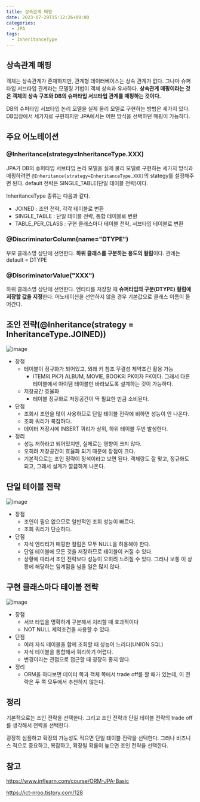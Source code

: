 ```yaml
---
title: 상속관계 매핑
date: 2023-07-29T15:12:26+09:00
categories:
  - JPA
tags: 
  - InheritanceType
---
```


## 상속관계 매핑

객체는 상속관계가 존재하지만, 관계형 데이터베이스는 상속 관계가 없다. 그나마 슈퍼타입 서브타입 관계라는 모델링 기법이 객체 상속과 유사하다. **상속관계 매핑이라는 것은 객체의 상속 구조와 DB의 슈퍼타입 서브타입 관계를 매핑하는 것이다.**

DB의 슈퍼타입 서브타입 논리 모델을 실제 물리 모델로 구현하는 방법은 세가지 있다. DB입장에서 세가지로 구현하지만 JPA에서는 어떤 방식을 선택하던 매핑이 가능하다.

## 주요 어노테이션
### @Inheritance(strategy=InheritanceType.XXX)
JPA가 DB의 슈퍼타입 서브타입 논리 모델을 실제 물리 모델로 구현하는 세가지 방식과 매핑하려면 `@Inheritance(strategy=InheritanceType.XXX)`의 stategy를 설정해주면 된다. default 전략은 SINGLE_TABLE(단일 테이블 전략)이다.

InheritanceType 종류는 다음과 같다.
- JOINED : 조인 전략, 각각 테이블로 변환
- SINGLE_TABLE : 단일 테이블 전략, 통합 테이블로 변환
- TABLE_PER_CLASS : 구현 클래스마다 테이블 전략, 서브타입 테이블로 변환

### @DiscriminatorColumn(name="DTYPE")

부모 클래스명 상단에 선언한다. **하위 클래스를 구분하는 용도의 컬럼**이다. 관례는 default = DTYPE

### @DiscriminatorValue("XXX")

하위 클래스명 상단에 선언한다. 엔티티를 저장할 때 **슈퍼타입의 구분(DTYPE) 컬럼에 저장할 값을 지정**한다. 어노테이션을 선언하지 않을 경우 기본값으로 클래스 이름이 들어간다.

## 조인 전략(@Inheritance(strategy = InheritanceType.JOINED))

![image](https://github.com/YoungEun-IN/youngeun-in.github.io/assets/46465928/427a1b0f-5a4a-4b2a-8c10-274733cec297)

- 장점
  - 테이블이 정규화가 되어있고, 외래 키 참조 무결성 제약조건 활용 가능
    - ITEM의 PK가 ALBUM, MOVIE, BOOK의 PK이자 FK이다. 그래서 다른 테이블에서 아이템 테이블만 바라보도록 설계하는 것이 가능하다.
  - 저장공간 효율화
    - 테이블 정규화로 저장공간이 딱 필요한 만큼 소비된다.
- 단점
  - 조회시 조인을 많이 사용하므로 단일 테이블 전략에 비하면 성능이 안 나온다.
  - 조회 쿼리가 복잡하다.
  - 데이터 저장시에 INSERT 쿼리가 상위, 하위 테이블 두번 발생한다.
- 정리
  - 성능 저하라고 되어있지만, 실제로는 영향이 크지 않다.
  - 오히려 저장공간이 효율화 되기 때문에 장점이 크다.
  - 기본적으로는 조인 정략이 정석이라고 보면 된다. 객체랑도 잘 맞고, 정규화도 되고, 그래서 설계가 깔끔하게 나온다.

## 단일 테이블 전략

![image](https://github.com/YoungEun-IN/youngeun-in.github.io/assets/46465928/44c2abb8-5886-4fea-9176-6197ca1da66e)

- 장점
  - 조인이 필요 없으므로 일반적인 조회 성능이 빠르다.
  - 조회 쿼리가 단순하다.
- 단점
  - 자식 엔티티가 매핑한 컬럼은 모두 NULL을 허용해야 한다.
  - 단일 테이블에 모든 것을 저장하므로 테이블이 커질 수 있다.
  - 상황에 따라서 조인 전략보다 성능이 오히려 느려질 수 있다. 그러나 보통 이 상황에 해당하는 임계점을 넘을 일은 많지 않다.

## 구현 클래스마다 테이블 전략

![image](https://github.com/YoungEun-IN/youngeun-in.github.io/assets/46465928/f99b6192-a588-4308-94b4-cc23fb445567)

- 장점
  - 서브 타입을 명확하게 구분해서 처리할 때 효과적이다
  - NOT NULL 제약조건을 사용할 수 있다.
- 단점
  - 여러 자식 테이블을 함께 조회할 때 성능이 느리다(UNION SQL)
  - 자식 테이블을 통합해서 쿼리하기 어렵다.
  - 변경이라는 관점으로 접근할 때 굉장히 좋지 않다.
- 정리
  - ORM을 하다보면 데이터 쪽과 객체 쪽에서 trade off를 할 때가 있는데, 이 전략은 두 쪽 모두에서 추천하지 않는다.
 
## 정리

기본적으로는 조인 전략을 선택한다. 그리고 조인 전략과 단일 테이블 전략의 trade off를 생각해서 전략을 선택한다.

굉장히 심플하고 확장의 가능성도 적으면 단일 테이블 전략을 선택한다. 그러나 비즈니스 적으로 중요하고, 복잡하고, 확장될 확률이 높으면 조인 전략을 선택한다.

## 참고

https://www.inflearn.com/course/ORM-JPA-Basic

https://ict-nroo.tistory.com/128
